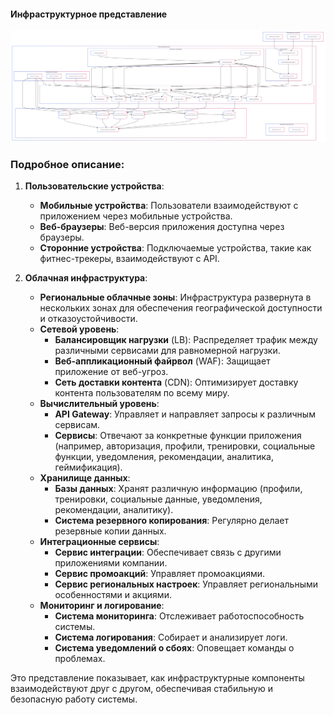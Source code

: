 #### Инфраструктурное представление

   ![Информационное предсталение](/images/infrastructure_view.png)


### Подробное описание:

1.  **Пользовательские устройства**:
    
    -   **Мобильные устройства**: Пользователи взаимодействуют с приложением через мобильные устройства.
    -   **Веб-браузеры**: Веб-версия приложения доступна через браузеры.
    -   **Сторонние устройства**: Подключаемые устройства, такие как фитнес-трекеры, взаимодействуют с API.
2.  **Облачная инфраструктура**:
    
    -   **Региональные облачные зоны**: Инфраструктура развернута в нескольких зонах для обеспечения географической доступности и отказоустойчивости.
    -   **Сетевой уровень**:
        -   **Балансировщик нагрузки** (LB): Распределяет трафик между различными сервисами для равномерной нагрузки.
        -   **Веб-аппликационный файрвол** (WAF): Защищает приложение от веб-угроз.
        -   **Сеть доставки контента** (CDN): Оптимизирует доставку контента пользователям по всему миру.
    -   **Вычислительный уровень**:
        -   **API Gateway**: Управляет и направляет запросы к различным сервисам.
        -   **Сервисы**: Отвечают за конкретные функции приложения (например, авторизация, профили, тренировки, социальные функции, уведомления, рекомендации, аналитика, геймификация).
    -   **Хранилище данных**:
        -   **Базы данных**: Хранят различную информацию (профили, тренировки, социальные данные, уведомления, рекомендации, аналитику).
        -   **Система резервного копирования**: Регулярно делает резервные копии данных.
    -   **Интеграционные сервисы**:
        -   **Сервис интеграции**: Обеспечивает связь с другими приложениями компании.
        -   **Сервис промоакций**: Управляет промоакциями.
        -   **Сервис региональных настроек**: Управляет региональными особенностями и акциями.
    -   **Мониторинг и логирование**:
        -   **Система мониторинга**: Отслеживает работоспособность системы.
        -   **Система логирования**: Собирает и анализирует логи.
        -   **Система уведомлений о сбоях**: Оповещает команды о проблемах.

Это представление показывает, как инфраструктурные компоненты взаимодействуют друг с другом, обеспечивая стабильную и безопасную работу системы.